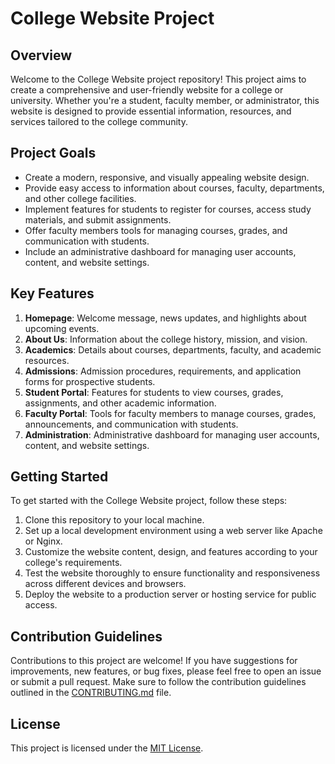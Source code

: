 # College Website Project

## Overview
Welcome to the College Website project repository! This project aims to create a comprehensive and user-friendly website for a college or university. Whether you're a student, faculty member, or administrator, this website is designed to provide essential information, resources, and services tailored to the college community.

## Project Goals
- Create a modern, responsive, and visually appealing website design.
- Provide easy access to information about courses, faculty, departments, and other college facilities.
- Implement features for students to register for courses, access study materials, and submit assignments.
- Offer faculty members tools for managing courses, grades, and communication with students.
- Include an administrative dashboard for managing user accounts, content, and website settings.

## Key Features
1. **Homepage**: Welcome message, news updates, and highlights about upcoming events.
2. **About Us**: Information about the college history, mission, and vision.
3. **Academics**: Details about courses, departments, faculty, and academic resources.
4. **Admissions**: Admission procedures, requirements, and application forms for prospective students.
5. **Student Portal**: Features for students to view courses, grades, assignments, and other academic information.
6. **Faculty Portal**: Tools for faculty members to manage courses, grades, announcements, and communication with students.
7. **Administration**: Administrative dashboard for managing user accounts, content, and website settings.

## Getting Started
To get started with the College Website project, follow these steps:
1. Clone this repository to your local machine.
2. Set up a local development environment using a web server like Apache or Nginx.
3. Customize the website content, design, and features according to your college's requirements.
4. Test the website thoroughly to ensure functionality and responsiveness across different devices and browsers.
5. Deploy the website to a production server or hosting service for public access.

## Contribution Guidelines
Contributions to this project are welcome! If you have suggestions for improvements, new features, or bug fixes, please feel free to open an issue or submit a pull request. Make sure to follow the contribution guidelines outlined in the [CONTRIBUTING.md](CONTRIBUTING.md) file.

## License
This project is licensed under the [MIT License](LICENSE).

